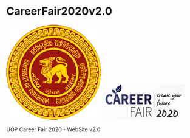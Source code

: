 # CareerFair2020v2.0
![Image](https://github.com/chamin96/CareerFair2020v2.0/blob/master/img/crest.png)
![Image](https://github.com/chamin96/CareerFair2020v2.0/blob/master/img/image001.jpg)

UOP Career Fair 2020 - WebSite v2.0

